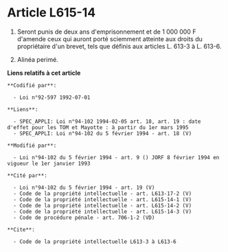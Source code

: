 # Article L615-14

1. Seront punis de deux ans d'emprisonnement et de 1 000 000 F d'amende ceux qui auront porté sciemment atteinte aux droits
du propriétaire d'un brevet, tels que définis aux articles L. 613-3 à L. 613-6.

2. Alinéa perimé.

**Liens relatifs à cet article**

	**Codifié par**:

	  - Loi n°92-597 1992-07-01

	**Liens**:

	  - SPEC_APPLI: Loi n°94-102 1994-02-05 art. 18, art. 19 : date d'effet pour les TOM et Mayotte : à partir du 1er mars 1995
	  - SPEC_APPLI: Loi n°94-102 du 5 février 1994 - art. 18 (V)

	**Modifié par**:

	  - Loi n°94-102 du 5 février 1994 - art. 9 () JORF 8 février 1994 en vigueur le 1er janvier 1993

	**Cité par**:

	  - Loi n°94-102 du 5 février 1994 - art. 19 (V)
	  - Code de la propriété intellectuelle - art. L613-17-2 (V)
	  - Code de la propriété intellectuelle - art. L615-14-1 (V)
	  - Code de la propriété intellectuelle - art. L615-14-2 (V)
	  - Code de la propriété intellectuelle - art. L615-14-3 (V)
	  - Code de procédure pénale - art. 706-1-2 (VD)

	**Cite**:

	  - Code de la propriété intellectuelle L613-3 à L613-6
